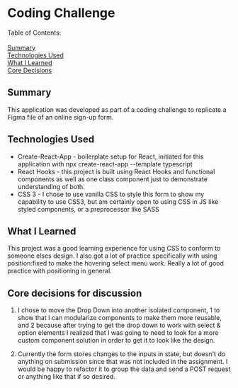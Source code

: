 # Coding Challenge

Table of Contents:\
\
[Summary](#summary)\
[Technologies Used](#technologies-used)\
[What I Learned](#what-i-learned)\
[Core Decisions](#core-decisions-for-discussion)

## Summary

This application was developed as part of a coding challenge to replicate a Figma file of an online sign-up form.

## Technologies Used

- Create-React-App - boilerplate setup for React, initiated for this application with npx create-react-app --template typescript
- React Hooks - this project is built using React Hooks and functional components as well as one class component just to demonstrate understanding of both.
- CSS 3 - I chose to use vanilla CSS to style this form to show my capability to use CSS3, but am certainly open to using CSS in JS like styled components, or a preprocessor like SASS

## What I Learned

This project was a good learning experience for using CSS to conform to someone elses design. I also got a lot of practice specifically with using position:fixed to make the hovering select menu work. Really a lot of good practice with positioning in general.

## Core decisions for discussion

1. I chose to move the Drop Down into another isolated component, 1 to show that I can modularize components to make them more reusable, and 2 because after trying to get the drop down to work with select & option elements I realized that I was going to need to look for a more custom component solution in order to get it to look like the design.

2. Currently the form stores changes to the inputs in state, but doesn't do anything on submission since that was not included in the assignment. I would be happy to refactor it to group the data and send a POST request or anything like that if so desired.
